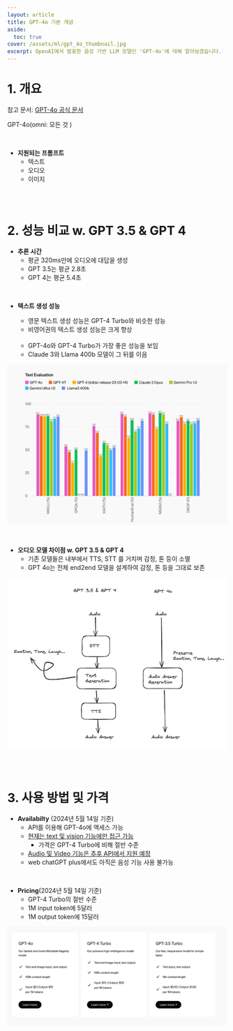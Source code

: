 ```yaml
---
layout: article
title: GPT-4o 기본 개념
aside:
  toc: true
cover: /assets/ml/gpt_4o_thumbnail.jpg
excerpt: OpenAI에서 발표한 음성 기반 LLM 모델인 'GPT-4o'에 대해 알아보겠습니다.
---
```


# 1. 개요 

참고 문서: [GPT-4o 공식 문서](https://openai.com/index/hello-gpt-4o/)

GPT-4o(omni: 모든 것 )

<br>

- **지원되는 프롬프트** 
	- 텍스트 
	- 오디오 
	- 이미지 

<br>

<br>

# 2. 성능 비교 w. GPT 3.5 & GPT 4
- **추론 시간** 
	- 평균 320ms만에 오디오에 대답을 생성 
	- GPT 3.5는 평균 2.8초
	- GPT 4는 평균 5.4초 

<br> 

- **텍스트 생성 성능** 
	- 영문 텍스트 생성 성능은 GPT-4 Turbo와 비슷한 성능 
	- 비영어권의 텍스트 생성 성능은 크게 향상 
	
    <br>

	- GPT-4o와 GPT-4 Turbo가 가장 좋은 성능을 보임 
	- Claude 3와 Llama 400b 모델이 그 뒤를 이음 
	
![gpt_4o_performance_compare](/assets/ml/gpt_compare.webp)

<br>

- **오디오 모델 차이점 w. GPT 3.5 & GPT 4** 
	- 기존 모델들은 내부에서 TTS, STT 를 거치며 감정, 톤 등이 소멸 
	- GPT 4o는 전체 end2end 모델을 설계하여 감정, 톤 등을 그대로 보존 

![gpt_4o_audio](/assets/ml/gpt_4o_stt.webp)

<br>

<br>

# 3. 사용 방법 및 가격 

- **Availabilty** (2024년 5월 14일 기준)
	- API를 이용해 GPT-4o에 액세스 가능 
	- <u>현재는 text 및 vision 기능에만 접근 가능</u>
		- 가격은 GPT-4 Turbo에 비해 절반 수준 
	- <u>Audio 및 Video 기능은 추후 API에서 지원 예정</u>
	- web chatGPT plus에서도 아직은 음성 기능 사용 불가능 

<br>

- **Pricing**(2024년 5월 14일 기준)
	- GPT-4 Turbo의 절반 수준 
	- 1M input token에 5달러
	- 1M output token에 15달러 

![gpt_4o_pricing](/assets/ml/gpt_pricing.webp)


